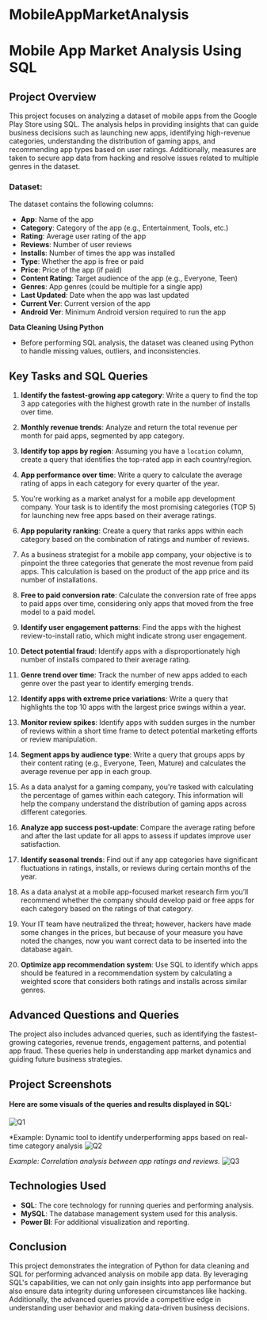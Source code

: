 # MobileAppMarketAnalysis
# **Mobile App Market Analysis Using SQL**

## **Project Overview**

This project focuses on analyzing a dataset of mobile apps from the Google Play Store using SQL. The analysis helps in providing insights that can guide business decisions such as launching new apps, identifying high-revenue categories, understanding the distribution of gaming apps, and recommending app types based on user ratings. Additionally, measures are taken to secure app data from hacking and resolve issues related to multiple genres in the dataset.

### **Dataset:**
The dataset contains the following columns:
- **App**: Name of the app
- **Category**: Category of the app (e.g., Entertainment, Tools, etc.)
- **Rating**: Average user rating of the app
- **Reviews**: Number of user reviews
- **Installs**: Number of times the app was installed
- **Type**: Whether the app is free or paid
- **Price**: Price of the app (if paid)
- **Content Rating**: Target audience of the app (e.g., Everyone, Teen)
- **Genres**: App genres (could be multiple for a single app)
- **Last Updated**: Date when the app was last updated
- **Current Ver**: Current version of the app
- **Android Ver**: Minimum Android version required to run the app

**Data Cleaning Using Python**
- Before performing SQL analysis, the dataset was cleaned using Python to handle missing values, outliers, and inconsistencies.

## **Key Tasks and SQL Queries**

1. **Identify the fastest-growing app category**: Write a query to find the top 3 app categories with the highest growth rate in the number of installs over time.

2. **Monthly revenue trends**: Analyze and return the total revenue per month for paid apps, segmented by app category.

3. **Identify top apps by region**: Assuming you have a `location` column, create a query that identifies the top-rated app in each country/region.

4. **App performance over time**: Write a query to calculate the average rating of apps in each category for every quarter of the year.

5. You're working as a market analyst for a mobile app development company. Your task is to identify the most promising categories (TOP 5)
 for launching new free apps based on their average ratings.

6. **App popularity ranking**: Create a query that ranks apps within each category based on the combination of ratings and number of reviews.

7. As a business strategist for a mobile app company, your objective is to pinpoint the three categories that generate the 
most revenue from paid apps. This calculation is based on the product of the app price and its number of installations.
8. **Free to paid conversion rate**: Calculate the conversion rate of free apps to paid apps over time, considering only apps that moved from the free model to a paid model.

9. **Identify user engagement patterns**: Find the apps with the highest review-to-install ratio, which might indicate strong user engagement.

10. **Detect potential fraud**: Identify apps with a disproportionately high number of installs compared to their average rating.

11. **Genre trend over time**: Track the number of new apps added to each genre over the past year to identify emerging trends.

12. **Identify apps with extreme price variations**: Write a query that highlights the top 10 apps with the largest price swings within a year.

13. **Monitor review spikes**: Identify apps with sudden surges in the number of reviews within a short time frame to detect potential marketing efforts or review manipulation.

14. **Segment apps by audience type**: Write a query that groups apps by their content rating (e.g., Everyone, Teen, Mature) and calculates the average revenue per app in each group.

15. As a data analyst for a gaming company, you're tasked with calculating the percentage of games within each category. 
This information will help the company understand the distribution of gaming apps across different categories.

16. **Analyze app success post-update**: Compare the average rating before and after the last update for all apps to assess if updates improve user satisfaction.

17. **Identify seasonal trends**: Find out if any app categories have significant fluctuations in ratings, installs, or reviews during certain months of the year.

18. As a data analyst at a mobile app-focused market research firm you’ll recommend whether the company should develop paid or 
free apps for each category based on the ratings of that category.

19. Your IT team have neutralized the threat; however, hackers have made some changes in the prices, but because of your measure 
you have noted the changes, now you want correct data to be inserted into the database again.
20. **Optimize app recommendation system**: Use SQL to identify which apps should be featured in a recommendation system by calculating a weighted score that considers both ratings and installs across similar genres.

## **Advanced Questions and Queries**
The project also includes advanced queries, such as identifying the fastest-growing categories, revenue trends, engagement patterns, and potential app fraud. These queries help in understanding app market dynamics and guiding future business strategies.

## **Project Screenshots**
#### Here are some visuals of the queries and results displayed in SQL:
![Q1](https://github.com/user-attachments/assets/ecf718fb-1a4d-4e0f-bb41-04db990c28da)


*Example: Dynamic tool to identify underperforming apps based on real-time category analysis
![Q2](https://github.com/user-attachments/assets/a71926ee-1e99-4a2b-bb54-713dc965487c)


*Example: Correlation analysis between app ratings and reviews.*
![Q3](https://github.com/user-attachments/assets/37489c4f-f438-4554-a8a3-f2e5bf3e8848)


## **Technologies Used**
- **SQL**: The core technology for running queries and performing analysis.
- **MySQL**: The database management system used for this analysis.
- **Power BI**: For additional visualization and reporting.

## **Conclusion**
This project demonstrates the integration of Python for data cleaning and SQL for performing advanced analysis on mobile app data. By leveraging SQL's capabilities, we can not only gain insights into app performance but also ensure data integrity during unforeseen circumstances like hacking. Additionally, the advanced queries provide a competitive edge in understanding user behavior and making data-driven business decisions.
